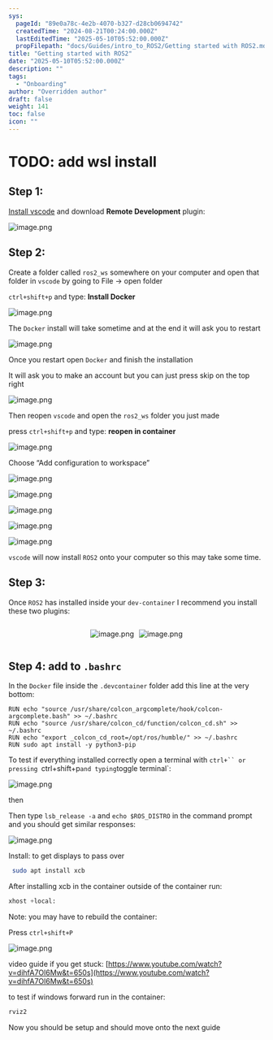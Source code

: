 ```yaml
---
sys:
  pageId: "89e0a78c-4e2b-4070-b327-d28cb0694742"
  createdTime: "2024-08-21T00:24:00.000Z"
  lastEditedTime: "2025-05-10T05:52:00.000Z"
  propFilepath: "docs/Guides/intro_to_ROS2/Getting started with ROS2.md"
title: "Getting started with ROS2"
date: "2025-05-10T05:52:00.000Z"
description: ""
tags:
  - "Onboarding"
author: "Overridden author"
draft: false
weight: 141
toc: false
icon: ""
---
```


# TODO: add wsl install

## Step 1:

[Install vscode](https://code.visualstudio.com/download) and download **Remote Development** plugin:

![image.png](https://prod-files-secure.s3.us-west-2.amazonaws.com/d518164a-d88e-44d1-a4ee-3adb3bd8bce0/efb52993-1881-4a40-b95e-6f020334f022/image.png?X-Amz-Algorithm=AWS4-HMAC-SHA256&X-Amz-Content-Sha256=UNSIGNED-PAYLOAD&X-Amz-Credential=ASIAZI2LB4663YSY3OD6%2F20250707%2Fus-west-2%2Fs3%2Faws4_request&X-Amz-Date=20250707T042419Z&X-Amz-Expires=3600&X-Amz-Security-Token=IQoJb3JpZ2luX2VjEGAaCXVzLXdlc3QtMiJHMEUCIQCrKAWEMFOmki%2BQ9sz7ojQXs9Si3SzETLTsKNnYdKKetgIgQ7uit5Aj2lQjY3J9ZBmqv4PxrJp4s1e4TNkQCEN%2B74Aq%2FwMIaRAAGgw2Mzc0MjMxODM4MDUiDOVcKAO%2FmyLtmVFY1yrcA1qmWJLcQ5HuLFXo2kvrxpfjnKrhzB3wV9H%2BIruVJC%2FYTqwZ0VV7VeSPZUTsWunydykP2CTBX51n0zpXgAlGiQUA3Qo9v1GZROXY2nqpU9MHo7KsY9oUnDaBj27W%2FwVGFAeA%2BT5mAF%2BkDhzkxcqsHPrz01aYgNGHQ%2BFRb58qU7at0O4%2FMLeC7jDkojt5Dsy3es%2Bf9WynYmjxA4MnWV5aIbei4c7HDrIEckS5kw0Zwj1KEFwoArVezfEhUk52%2BR0nmGxVuz7ohsEuJgEUp9Zxmb7rlrgMRbn9uMQGlPs0lbXOLMkSHf1061Q7OEbbwjxn%2BWjOwQ3njDNEOOekKzupMj1DFSTIeFM8SMRQJ0h6b3iTf38wnd8%2FGxD3qRrhspM1REBlmV8ZqypuT1AbrgitUDqwAnCPp%2FZg8xdF5MMIrKehBc5cF3KEokasSf8UANPXzsa%2BVZoL7aotb87HhmNGu5Q6VrJwx3Zw90iTjMcoR6KnAFGJe0fhdc%2FV8uofVW7K6HpYyf6fYZINCy8zAPlymfGE8rC3eVD%2FCKGUmJVSegjov6ICAsz22MJcJ0T03VKYIbs2DW7IZjEGHegGhTu0%2Bv7SnIw6YbiIQ6uxRsHWyeOdB3n%2B%2FNpXwEPS0h5yMMSXrMMGOqUBTr1%2FZQtVoNmrw8BvtpVKW5JToD3wp3qQ5lMCpRFCJweGoSeybTuUMOB7iMT3KjsdW1dhb1EzS7nsyfSvSs4zS%2BFtkvNS8nem8qgZ9kGOuV8MI2TiS%2FyoQhpc0yJLZlsUNmwRHg7QYgCefaDAte%2BwIrBp%2FLguuKDW%2FYkm78ZtCkBhPnxWziPZFdt2L7DhfIfq9u6acnpjqN08GC6UdP2m3sLrt3PC&X-Amz-Signature=c5ccf7a82c44db9d0380ea76dcad132452bea41c69479a4621ddbc8cd1290ba0&X-Amz-SignedHeaders=host&x-amz-checksum-mode=ENABLED&x-id=GetObject)

## Step 2:

Create a folder called `ros2_ws` somewhere on your computer and open that folder in `vscode` by going to File → open folder 

`ctrl+shift+p` and type: **Install Docker**

![image.png](https://prod-files-secure.s3.us-west-2.amazonaws.com/d518164a-d88e-44d1-a4ee-3adb3bd8bce0/2269dc0e-1cd5-47ff-bceb-c04ad9b2eab0/image.png?X-Amz-Algorithm=AWS4-HMAC-SHA256&X-Amz-Content-Sha256=UNSIGNED-PAYLOAD&X-Amz-Credential=ASIAZI2LB4663YSY3OD6%2F20250707%2Fus-west-2%2Fs3%2Faws4_request&X-Amz-Date=20250707T042419Z&X-Amz-Expires=3600&X-Amz-Security-Token=IQoJb3JpZ2luX2VjEGAaCXVzLXdlc3QtMiJHMEUCIQCrKAWEMFOmki%2BQ9sz7ojQXs9Si3SzETLTsKNnYdKKetgIgQ7uit5Aj2lQjY3J9ZBmqv4PxrJp4s1e4TNkQCEN%2B74Aq%2FwMIaRAAGgw2Mzc0MjMxODM4MDUiDOVcKAO%2FmyLtmVFY1yrcA1qmWJLcQ5HuLFXo2kvrxpfjnKrhzB3wV9H%2BIruVJC%2FYTqwZ0VV7VeSPZUTsWunydykP2CTBX51n0zpXgAlGiQUA3Qo9v1GZROXY2nqpU9MHo7KsY9oUnDaBj27W%2FwVGFAeA%2BT5mAF%2BkDhzkxcqsHPrz01aYgNGHQ%2BFRb58qU7at0O4%2FMLeC7jDkojt5Dsy3es%2Bf9WynYmjxA4MnWV5aIbei4c7HDrIEckS5kw0Zwj1KEFwoArVezfEhUk52%2BR0nmGxVuz7ohsEuJgEUp9Zxmb7rlrgMRbn9uMQGlPs0lbXOLMkSHf1061Q7OEbbwjxn%2BWjOwQ3njDNEOOekKzupMj1DFSTIeFM8SMRQJ0h6b3iTf38wnd8%2FGxD3qRrhspM1REBlmV8ZqypuT1AbrgitUDqwAnCPp%2FZg8xdF5MMIrKehBc5cF3KEokasSf8UANPXzsa%2BVZoL7aotb87HhmNGu5Q6VrJwx3Zw90iTjMcoR6KnAFGJe0fhdc%2FV8uofVW7K6HpYyf6fYZINCy8zAPlymfGE8rC3eVD%2FCKGUmJVSegjov6ICAsz22MJcJ0T03VKYIbs2DW7IZjEGHegGhTu0%2Bv7SnIw6YbiIQ6uxRsHWyeOdB3n%2B%2FNpXwEPS0h5yMMSXrMMGOqUBTr1%2FZQtVoNmrw8BvtpVKW5JToD3wp3qQ5lMCpRFCJweGoSeybTuUMOB7iMT3KjsdW1dhb1EzS7nsyfSvSs4zS%2BFtkvNS8nem8qgZ9kGOuV8MI2TiS%2FyoQhpc0yJLZlsUNmwRHg7QYgCefaDAte%2BwIrBp%2FLguuKDW%2FYkm78ZtCkBhPnxWziPZFdt2L7DhfIfq9u6acnpjqN08GC6UdP2m3sLrt3PC&X-Amz-Signature=67de254ee2810c49ec49da0fa54a5a1bca69abc41de76f1d0d9abf65951bd6bd&X-Amz-SignedHeaders=host&x-amz-checksum-mode=ENABLED&x-id=GetObject)

The `Docker` install will take sometime and at the end it will ask you to restart

![image.png](https://prod-files-secure.s3.us-west-2.amazonaws.com/d518164a-d88e-44d1-a4ee-3adb3bd8bce0/ed233f78-be33-4b1f-b89c-9c346c0e961e/image.png?X-Amz-Algorithm=AWS4-HMAC-SHA256&X-Amz-Content-Sha256=UNSIGNED-PAYLOAD&X-Amz-Credential=ASIAZI2LB4663YSY3OD6%2F20250707%2Fus-west-2%2Fs3%2Faws4_request&X-Amz-Date=20250707T042419Z&X-Amz-Expires=3600&X-Amz-Security-Token=IQoJb3JpZ2luX2VjEGAaCXVzLXdlc3QtMiJHMEUCIQCrKAWEMFOmki%2BQ9sz7ojQXs9Si3SzETLTsKNnYdKKetgIgQ7uit5Aj2lQjY3J9ZBmqv4PxrJp4s1e4TNkQCEN%2B74Aq%2FwMIaRAAGgw2Mzc0MjMxODM4MDUiDOVcKAO%2FmyLtmVFY1yrcA1qmWJLcQ5HuLFXo2kvrxpfjnKrhzB3wV9H%2BIruVJC%2FYTqwZ0VV7VeSPZUTsWunydykP2CTBX51n0zpXgAlGiQUA3Qo9v1GZROXY2nqpU9MHo7KsY9oUnDaBj27W%2FwVGFAeA%2BT5mAF%2BkDhzkxcqsHPrz01aYgNGHQ%2BFRb58qU7at0O4%2FMLeC7jDkojt5Dsy3es%2Bf9WynYmjxA4MnWV5aIbei4c7HDrIEckS5kw0Zwj1KEFwoArVezfEhUk52%2BR0nmGxVuz7ohsEuJgEUp9Zxmb7rlrgMRbn9uMQGlPs0lbXOLMkSHf1061Q7OEbbwjxn%2BWjOwQ3njDNEOOekKzupMj1DFSTIeFM8SMRQJ0h6b3iTf38wnd8%2FGxD3qRrhspM1REBlmV8ZqypuT1AbrgitUDqwAnCPp%2FZg8xdF5MMIrKehBc5cF3KEokasSf8UANPXzsa%2BVZoL7aotb87HhmNGu5Q6VrJwx3Zw90iTjMcoR6KnAFGJe0fhdc%2FV8uofVW7K6HpYyf6fYZINCy8zAPlymfGE8rC3eVD%2FCKGUmJVSegjov6ICAsz22MJcJ0T03VKYIbs2DW7IZjEGHegGhTu0%2Bv7SnIw6YbiIQ6uxRsHWyeOdB3n%2B%2FNpXwEPS0h5yMMSXrMMGOqUBTr1%2FZQtVoNmrw8BvtpVKW5JToD3wp3qQ5lMCpRFCJweGoSeybTuUMOB7iMT3KjsdW1dhb1EzS7nsyfSvSs4zS%2BFtkvNS8nem8qgZ9kGOuV8MI2TiS%2FyoQhpc0yJLZlsUNmwRHg7QYgCefaDAte%2BwIrBp%2FLguuKDW%2FYkm78ZtCkBhPnxWziPZFdt2L7DhfIfq9u6acnpjqN08GC6UdP2m3sLrt3PC&X-Amz-Signature=74ea31e3c97283475e876632933530bacbe54e2f360899b31cc64ff85ae16f3d&X-Amz-SignedHeaders=host&x-amz-checksum-mode=ENABLED&x-id=GetObject)

Once you restart open `Docker` and finish the installation

It will ask you to make an account but you can just press skip on the top right

![image.png](https://prod-files-secure.s3.us-west-2.amazonaws.com/d518164a-d88e-44d1-a4ee-3adb3bd8bce0/21010ad9-1659-4fd9-9f59-9932a09b2a3d/image.png?X-Amz-Algorithm=AWS4-HMAC-SHA256&X-Amz-Content-Sha256=UNSIGNED-PAYLOAD&X-Amz-Credential=ASIAZI2LB4663YSY3OD6%2F20250707%2Fus-west-2%2Fs3%2Faws4_request&X-Amz-Date=20250707T042419Z&X-Amz-Expires=3600&X-Amz-Security-Token=IQoJb3JpZ2luX2VjEGAaCXVzLXdlc3QtMiJHMEUCIQCrKAWEMFOmki%2BQ9sz7ojQXs9Si3SzETLTsKNnYdKKetgIgQ7uit5Aj2lQjY3J9ZBmqv4PxrJp4s1e4TNkQCEN%2B74Aq%2FwMIaRAAGgw2Mzc0MjMxODM4MDUiDOVcKAO%2FmyLtmVFY1yrcA1qmWJLcQ5HuLFXo2kvrxpfjnKrhzB3wV9H%2BIruVJC%2FYTqwZ0VV7VeSPZUTsWunydykP2CTBX51n0zpXgAlGiQUA3Qo9v1GZROXY2nqpU9MHo7KsY9oUnDaBj27W%2FwVGFAeA%2BT5mAF%2BkDhzkxcqsHPrz01aYgNGHQ%2BFRb58qU7at0O4%2FMLeC7jDkojt5Dsy3es%2Bf9WynYmjxA4MnWV5aIbei4c7HDrIEckS5kw0Zwj1KEFwoArVezfEhUk52%2BR0nmGxVuz7ohsEuJgEUp9Zxmb7rlrgMRbn9uMQGlPs0lbXOLMkSHf1061Q7OEbbwjxn%2BWjOwQ3njDNEOOekKzupMj1DFSTIeFM8SMRQJ0h6b3iTf38wnd8%2FGxD3qRrhspM1REBlmV8ZqypuT1AbrgitUDqwAnCPp%2FZg8xdF5MMIrKehBc5cF3KEokasSf8UANPXzsa%2BVZoL7aotb87HhmNGu5Q6VrJwx3Zw90iTjMcoR6KnAFGJe0fhdc%2FV8uofVW7K6HpYyf6fYZINCy8zAPlymfGE8rC3eVD%2FCKGUmJVSegjov6ICAsz22MJcJ0T03VKYIbs2DW7IZjEGHegGhTu0%2Bv7SnIw6YbiIQ6uxRsHWyeOdB3n%2B%2FNpXwEPS0h5yMMSXrMMGOqUBTr1%2FZQtVoNmrw8BvtpVKW5JToD3wp3qQ5lMCpRFCJweGoSeybTuUMOB7iMT3KjsdW1dhb1EzS7nsyfSvSs4zS%2BFtkvNS8nem8qgZ9kGOuV8MI2TiS%2FyoQhpc0yJLZlsUNmwRHg7QYgCefaDAte%2BwIrBp%2FLguuKDW%2FYkm78ZtCkBhPnxWziPZFdt2L7DhfIfq9u6acnpjqN08GC6UdP2m3sLrt3PC&X-Amz-Signature=4f58c9ca018cefd5e9843c59e2ee46364d1ddaa842eeacbd9cd5b3fda8c5926c&X-Amz-SignedHeaders=host&x-amz-checksum-mode=ENABLED&x-id=GetObject)

Then reopen `vscode` and open the `ros2_ws` folder you just made

press `ctrl+shift+p` and type: **reopen in container**

![image.png](https://prod-files-secure.s3.us-west-2.amazonaws.com/d518164a-d88e-44d1-a4ee-3adb3bd8bce0/4e93b8c2-41ad-488c-8095-c74205196118/image.png?X-Amz-Algorithm=AWS4-HMAC-SHA256&X-Amz-Content-Sha256=UNSIGNED-PAYLOAD&X-Amz-Credential=ASIAZI2LB4663YSY3OD6%2F20250707%2Fus-west-2%2Fs3%2Faws4_request&X-Amz-Date=20250707T042419Z&X-Amz-Expires=3600&X-Amz-Security-Token=IQoJb3JpZ2luX2VjEGAaCXVzLXdlc3QtMiJHMEUCIQCrKAWEMFOmki%2BQ9sz7ojQXs9Si3SzETLTsKNnYdKKetgIgQ7uit5Aj2lQjY3J9ZBmqv4PxrJp4s1e4TNkQCEN%2B74Aq%2FwMIaRAAGgw2Mzc0MjMxODM4MDUiDOVcKAO%2FmyLtmVFY1yrcA1qmWJLcQ5HuLFXo2kvrxpfjnKrhzB3wV9H%2BIruVJC%2FYTqwZ0VV7VeSPZUTsWunydykP2CTBX51n0zpXgAlGiQUA3Qo9v1GZROXY2nqpU9MHo7KsY9oUnDaBj27W%2FwVGFAeA%2BT5mAF%2BkDhzkxcqsHPrz01aYgNGHQ%2BFRb58qU7at0O4%2FMLeC7jDkojt5Dsy3es%2Bf9WynYmjxA4MnWV5aIbei4c7HDrIEckS5kw0Zwj1KEFwoArVezfEhUk52%2BR0nmGxVuz7ohsEuJgEUp9Zxmb7rlrgMRbn9uMQGlPs0lbXOLMkSHf1061Q7OEbbwjxn%2BWjOwQ3njDNEOOekKzupMj1DFSTIeFM8SMRQJ0h6b3iTf38wnd8%2FGxD3qRrhspM1REBlmV8ZqypuT1AbrgitUDqwAnCPp%2FZg8xdF5MMIrKehBc5cF3KEokasSf8UANPXzsa%2BVZoL7aotb87HhmNGu5Q6VrJwx3Zw90iTjMcoR6KnAFGJe0fhdc%2FV8uofVW7K6HpYyf6fYZINCy8zAPlymfGE8rC3eVD%2FCKGUmJVSegjov6ICAsz22MJcJ0T03VKYIbs2DW7IZjEGHegGhTu0%2Bv7SnIw6YbiIQ6uxRsHWyeOdB3n%2B%2FNpXwEPS0h5yMMSXrMMGOqUBTr1%2FZQtVoNmrw8BvtpVKW5JToD3wp3qQ5lMCpRFCJweGoSeybTuUMOB7iMT3KjsdW1dhb1EzS7nsyfSvSs4zS%2BFtkvNS8nem8qgZ9kGOuV8MI2TiS%2FyoQhpc0yJLZlsUNmwRHg7QYgCefaDAte%2BwIrBp%2FLguuKDW%2FYkm78ZtCkBhPnxWziPZFdt2L7DhfIfq9u6acnpjqN08GC6UdP2m3sLrt3PC&X-Amz-Signature=72a8618b2e0704cd59d2543ff4d4df3b30a52d198190d153dc3dc23faadc69ea&X-Amz-SignedHeaders=host&x-amz-checksum-mode=ENABLED&x-id=GetObject)

Choose “Add configuration to workspace”

![image.png](https://prod-files-secure.s3.us-west-2.amazonaws.com/d518164a-d88e-44d1-a4ee-3adb3bd8bce0/9560b282-5060-4989-ba37-97e7b2c22476/image.png?X-Amz-Algorithm=AWS4-HMAC-SHA256&X-Amz-Content-Sha256=UNSIGNED-PAYLOAD&X-Amz-Credential=ASIAZI2LB4663YSY3OD6%2F20250707%2Fus-west-2%2Fs3%2Faws4_request&X-Amz-Date=20250707T042419Z&X-Amz-Expires=3600&X-Amz-Security-Token=IQoJb3JpZ2luX2VjEGAaCXVzLXdlc3QtMiJHMEUCIQCrKAWEMFOmki%2BQ9sz7ojQXs9Si3SzETLTsKNnYdKKetgIgQ7uit5Aj2lQjY3J9ZBmqv4PxrJp4s1e4TNkQCEN%2B74Aq%2FwMIaRAAGgw2Mzc0MjMxODM4MDUiDOVcKAO%2FmyLtmVFY1yrcA1qmWJLcQ5HuLFXo2kvrxpfjnKrhzB3wV9H%2BIruVJC%2FYTqwZ0VV7VeSPZUTsWunydykP2CTBX51n0zpXgAlGiQUA3Qo9v1GZROXY2nqpU9MHo7KsY9oUnDaBj27W%2FwVGFAeA%2BT5mAF%2BkDhzkxcqsHPrz01aYgNGHQ%2BFRb58qU7at0O4%2FMLeC7jDkojt5Dsy3es%2Bf9WynYmjxA4MnWV5aIbei4c7HDrIEckS5kw0Zwj1KEFwoArVezfEhUk52%2BR0nmGxVuz7ohsEuJgEUp9Zxmb7rlrgMRbn9uMQGlPs0lbXOLMkSHf1061Q7OEbbwjxn%2BWjOwQ3njDNEOOekKzupMj1DFSTIeFM8SMRQJ0h6b3iTf38wnd8%2FGxD3qRrhspM1REBlmV8ZqypuT1AbrgitUDqwAnCPp%2FZg8xdF5MMIrKehBc5cF3KEokasSf8UANPXzsa%2BVZoL7aotb87HhmNGu5Q6VrJwx3Zw90iTjMcoR6KnAFGJe0fhdc%2FV8uofVW7K6HpYyf6fYZINCy8zAPlymfGE8rC3eVD%2FCKGUmJVSegjov6ICAsz22MJcJ0T03VKYIbs2DW7IZjEGHegGhTu0%2Bv7SnIw6YbiIQ6uxRsHWyeOdB3n%2B%2FNpXwEPS0h5yMMSXrMMGOqUBTr1%2FZQtVoNmrw8BvtpVKW5JToD3wp3qQ5lMCpRFCJweGoSeybTuUMOB7iMT3KjsdW1dhb1EzS7nsyfSvSs4zS%2BFtkvNS8nem8qgZ9kGOuV8MI2TiS%2FyoQhpc0yJLZlsUNmwRHg7QYgCefaDAte%2BwIrBp%2FLguuKDW%2FYkm78ZtCkBhPnxWziPZFdt2L7DhfIfq9u6acnpjqN08GC6UdP2m3sLrt3PC&X-Amz-Signature=73ba22b28a5902209f3ef80102b3294ded5bdf39e7a3ce44a3f5170ddcc94dd9&X-Amz-SignedHeaders=host&x-amz-checksum-mode=ENABLED&x-id=GetObject)

![image.png](https://prod-files-secure.s3.us-west-2.amazonaws.com/d518164a-d88e-44d1-a4ee-3adb3bd8bce0/2ee63f81-886b-48e8-a553-dc6e5eac99e4/image.png?X-Amz-Algorithm=AWS4-HMAC-SHA256&X-Amz-Content-Sha256=UNSIGNED-PAYLOAD&X-Amz-Credential=ASIAZI2LB4663YSY3OD6%2F20250707%2Fus-west-2%2Fs3%2Faws4_request&X-Amz-Date=20250707T042419Z&X-Amz-Expires=3600&X-Amz-Security-Token=IQoJb3JpZ2luX2VjEGAaCXVzLXdlc3QtMiJHMEUCIQCrKAWEMFOmki%2BQ9sz7ojQXs9Si3SzETLTsKNnYdKKetgIgQ7uit5Aj2lQjY3J9ZBmqv4PxrJp4s1e4TNkQCEN%2B74Aq%2FwMIaRAAGgw2Mzc0MjMxODM4MDUiDOVcKAO%2FmyLtmVFY1yrcA1qmWJLcQ5HuLFXo2kvrxpfjnKrhzB3wV9H%2BIruVJC%2FYTqwZ0VV7VeSPZUTsWunydykP2CTBX51n0zpXgAlGiQUA3Qo9v1GZROXY2nqpU9MHo7KsY9oUnDaBj27W%2FwVGFAeA%2BT5mAF%2BkDhzkxcqsHPrz01aYgNGHQ%2BFRb58qU7at0O4%2FMLeC7jDkojt5Dsy3es%2Bf9WynYmjxA4MnWV5aIbei4c7HDrIEckS5kw0Zwj1KEFwoArVezfEhUk52%2BR0nmGxVuz7ohsEuJgEUp9Zxmb7rlrgMRbn9uMQGlPs0lbXOLMkSHf1061Q7OEbbwjxn%2BWjOwQ3njDNEOOekKzupMj1DFSTIeFM8SMRQJ0h6b3iTf38wnd8%2FGxD3qRrhspM1REBlmV8ZqypuT1AbrgitUDqwAnCPp%2FZg8xdF5MMIrKehBc5cF3KEokasSf8UANPXzsa%2BVZoL7aotb87HhmNGu5Q6VrJwx3Zw90iTjMcoR6KnAFGJe0fhdc%2FV8uofVW7K6HpYyf6fYZINCy8zAPlymfGE8rC3eVD%2FCKGUmJVSegjov6ICAsz22MJcJ0T03VKYIbs2DW7IZjEGHegGhTu0%2Bv7SnIw6YbiIQ6uxRsHWyeOdB3n%2B%2FNpXwEPS0h5yMMSXrMMGOqUBTr1%2FZQtVoNmrw8BvtpVKW5JToD3wp3qQ5lMCpRFCJweGoSeybTuUMOB7iMT3KjsdW1dhb1EzS7nsyfSvSs4zS%2BFtkvNS8nem8qgZ9kGOuV8MI2TiS%2FyoQhpc0yJLZlsUNmwRHg7QYgCefaDAte%2BwIrBp%2FLguuKDW%2FYkm78ZtCkBhPnxWziPZFdt2L7DhfIfq9u6acnpjqN08GC6UdP2m3sLrt3PC&X-Amz-Signature=e79a2c96c8d6b60f343878c9b88fa05c38bcf31611fe8816519e999f8a413cf7&X-Amz-SignedHeaders=host&x-amz-checksum-mode=ENABLED&x-id=GetObject)

![image.png](https://prod-files-secure.s3.us-west-2.amazonaws.com/d518164a-d88e-44d1-a4ee-3adb3bd8bce0/ae1580b2-b048-407e-aed9-b584224a7a04/image.png?X-Amz-Algorithm=AWS4-HMAC-SHA256&X-Amz-Content-Sha256=UNSIGNED-PAYLOAD&X-Amz-Credential=ASIAZI2LB4663YSY3OD6%2F20250707%2Fus-west-2%2Fs3%2Faws4_request&X-Amz-Date=20250707T042419Z&X-Amz-Expires=3600&X-Amz-Security-Token=IQoJb3JpZ2luX2VjEGAaCXVzLXdlc3QtMiJHMEUCIQCrKAWEMFOmki%2BQ9sz7ojQXs9Si3SzETLTsKNnYdKKetgIgQ7uit5Aj2lQjY3J9ZBmqv4PxrJp4s1e4TNkQCEN%2B74Aq%2FwMIaRAAGgw2Mzc0MjMxODM4MDUiDOVcKAO%2FmyLtmVFY1yrcA1qmWJLcQ5HuLFXo2kvrxpfjnKrhzB3wV9H%2BIruVJC%2FYTqwZ0VV7VeSPZUTsWunydykP2CTBX51n0zpXgAlGiQUA3Qo9v1GZROXY2nqpU9MHo7KsY9oUnDaBj27W%2FwVGFAeA%2BT5mAF%2BkDhzkxcqsHPrz01aYgNGHQ%2BFRb58qU7at0O4%2FMLeC7jDkojt5Dsy3es%2Bf9WynYmjxA4MnWV5aIbei4c7HDrIEckS5kw0Zwj1KEFwoArVezfEhUk52%2BR0nmGxVuz7ohsEuJgEUp9Zxmb7rlrgMRbn9uMQGlPs0lbXOLMkSHf1061Q7OEbbwjxn%2BWjOwQ3njDNEOOekKzupMj1DFSTIeFM8SMRQJ0h6b3iTf38wnd8%2FGxD3qRrhspM1REBlmV8ZqypuT1AbrgitUDqwAnCPp%2FZg8xdF5MMIrKehBc5cF3KEokasSf8UANPXzsa%2BVZoL7aotb87HhmNGu5Q6VrJwx3Zw90iTjMcoR6KnAFGJe0fhdc%2FV8uofVW7K6HpYyf6fYZINCy8zAPlymfGE8rC3eVD%2FCKGUmJVSegjov6ICAsz22MJcJ0T03VKYIbs2DW7IZjEGHegGhTu0%2Bv7SnIw6YbiIQ6uxRsHWyeOdB3n%2B%2FNpXwEPS0h5yMMSXrMMGOqUBTr1%2FZQtVoNmrw8BvtpVKW5JToD3wp3qQ5lMCpRFCJweGoSeybTuUMOB7iMT3KjsdW1dhb1EzS7nsyfSvSs4zS%2BFtkvNS8nem8qgZ9kGOuV8MI2TiS%2FyoQhpc0yJLZlsUNmwRHg7QYgCefaDAte%2BwIrBp%2FLguuKDW%2FYkm78ZtCkBhPnxWziPZFdt2L7DhfIfq9u6acnpjqN08GC6UdP2m3sLrt3PC&X-Amz-Signature=f518ebf66571dfc042401448bb15e43bc069309b8b851ac5f7bbf5147bf4c535&X-Amz-SignedHeaders=host&x-amz-checksum-mode=ENABLED&x-id=GetObject)

![image.png](https://prod-files-secure.s3.us-west-2.amazonaws.com/d518164a-d88e-44d1-a4ee-3adb3bd8bce0/53255b28-f75e-430f-b9e3-c0ac8577e42b/image.png?X-Amz-Algorithm=AWS4-HMAC-SHA256&X-Amz-Content-Sha256=UNSIGNED-PAYLOAD&X-Amz-Credential=ASIAZI2LB4663YSY3OD6%2F20250707%2Fus-west-2%2Fs3%2Faws4_request&X-Amz-Date=20250707T042419Z&X-Amz-Expires=3600&X-Amz-Security-Token=IQoJb3JpZ2luX2VjEGAaCXVzLXdlc3QtMiJHMEUCIQCrKAWEMFOmki%2BQ9sz7ojQXs9Si3SzETLTsKNnYdKKetgIgQ7uit5Aj2lQjY3J9ZBmqv4PxrJp4s1e4TNkQCEN%2B74Aq%2FwMIaRAAGgw2Mzc0MjMxODM4MDUiDOVcKAO%2FmyLtmVFY1yrcA1qmWJLcQ5HuLFXo2kvrxpfjnKrhzB3wV9H%2BIruVJC%2FYTqwZ0VV7VeSPZUTsWunydykP2CTBX51n0zpXgAlGiQUA3Qo9v1GZROXY2nqpU9MHo7KsY9oUnDaBj27W%2FwVGFAeA%2BT5mAF%2BkDhzkxcqsHPrz01aYgNGHQ%2BFRb58qU7at0O4%2FMLeC7jDkojt5Dsy3es%2Bf9WynYmjxA4MnWV5aIbei4c7HDrIEckS5kw0Zwj1KEFwoArVezfEhUk52%2BR0nmGxVuz7ohsEuJgEUp9Zxmb7rlrgMRbn9uMQGlPs0lbXOLMkSHf1061Q7OEbbwjxn%2BWjOwQ3njDNEOOekKzupMj1DFSTIeFM8SMRQJ0h6b3iTf38wnd8%2FGxD3qRrhspM1REBlmV8ZqypuT1AbrgitUDqwAnCPp%2FZg8xdF5MMIrKehBc5cF3KEokasSf8UANPXzsa%2BVZoL7aotb87HhmNGu5Q6VrJwx3Zw90iTjMcoR6KnAFGJe0fhdc%2FV8uofVW7K6HpYyf6fYZINCy8zAPlymfGE8rC3eVD%2FCKGUmJVSegjov6ICAsz22MJcJ0T03VKYIbs2DW7IZjEGHegGhTu0%2Bv7SnIw6YbiIQ6uxRsHWyeOdB3n%2B%2FNpXwEPS0h5yMMSXrMMGOqUBTr1%2FZQtVoNmrw8BvtpVKW5JToD3wp3qQ5lMCpRFCJweGoSeybTuUMOB7iMT3KjsdW1dhb1EzS7nsyfSvSs4zS%2BFtkvNS8nem8qgZ9kGOuV8MI2TiS%2FyoQhpc0yJLZlsUNmwRHg7QYgCefaDAte%2BwIrBp%2FLguuKDW%2FYkm78ZtCkBhPnxWziPZFdt2L7DhfIfq9u6acnpjqN08GC6UdP2m3sLrt3PC&X-Amz-Signature=a63472b4b367177c312cdb34816bb0863e84476b3686fef71508165f36349e47&X-Amz-SignedHeaders=host&x-amz-checksum-mode=ENABLED&x-id=GetObject)

![image.png](https://prod-files-secure.s3.us-west-2.amazonaws.com/d518164a-d88e-44d1-a4ee-3adb3bd8bce0/7c562767-5af9-4ffb-97d1-327bcdf4ee00/image.png?X-Amz-Algorithm=AWS4-HMAC-SHA256&X-Amz-Content-Sha256=UNSIGNED-PAYLOAD&X-Amz-Credential=ASIAZI2LB4663YSY3OD6%2F20250707%2Fus-west-2%2Fs3%2Faws4_request&X-Amz-Date=20250707T042419Z&X-Amz-Expires=3600&X-Amz-Security-Token=IQoJb3JpZ2luX2VjEGAaCXVzLXdlc3QtMiJHMEUCIQCrKAWEMFOmki%2BQ9sz7ojQXs9Si3SzETLTsKNnYdKKetgIgQ7uit5Aj2lQjY3J9ZBmqv4PxrJp4s1e4TNkQCEN%2B74Aq%2FwMIaRAAGgw2Mzc0MjMxODM4MDUiDOVcKAO%2FmyLtmVFY1yrcA1qmWJLcQ5HuLFXo2kvrxpfjnKrhzB3wV9H%2BIruVJC%2FYTqwZ0VV7VeSPZUTsWunydykP2CTBX51n0zpXgAlGiQUA3Qo9v1GZROXY2nqpU9MHo7KsY9oUnDaBj27W%2FwVGFAeA%2BT5mAF%2BkDhzkxcqsHPrz01aYgNGHQ%2BFRb58qU7at0O4%2FMLeC7jDkojt5Dsy3es%2Bf9WynYmjxA4MnWV5aIbei4c7HDrIEckS5kw0Zwj1KEFwoArVezfEhUk52%2BR0nmGxVuz7ohsEuJgEUp9Zxmb7rlrgMRbn9uMQGlPs0lbXOLMkSHf1061Q7OEbbwjxn%2BWjOwQ3njDNEOOekKzupMj1DFSTIeFM8SMRQJ0h6b3iTf38wnd8%2FGxD3qRrhspM1REBlmV8ZqypuT1AbrgitUDqwAnCPp%2FZg8xdF5MMIrKehBc5cF3KEokasSf8UANPXzsa%2BVZoL7aotb87HhmNGu5Q6VrJwx3Zw90iTjMcoR6KnAFGJe0fhdc%2FV8uofVW7K6HpYyf6fYZINCy8zAPlymfGE8rC3eVD%2FCKGUmJVSegjov6ICAsz22MJcJ0T03VKYIbs2DW7IZjEGHegGhTu0%2Bv7SnIw6YbiIQ6uxRsHWyeOdB3n%2B%2FNpXwEPS0h5yMMSXrMMGOqUBTr1%2FZQtVoNmrw8BvtpVKW5JToD3wp3qQ5lMCpRFCJweGoSeybTuUMOB7iMT3KjsdW1dhb1EzS7nsyfSvSs4zS%2BFtkvNS8nem8qgZ9kGOuV8MI2TiS%2FyoQhpc0yJLZlsUNmwRHg7QYgCefaDAte%2BwIrBp%2FLguuKDW%2FYkm78ZtCkBhPnxWziPZFdt2L7DhfIfq9u6acnpjqN08GC6UdP2m3sLrt3PC&X-Amz-Signature=5a6a6437626932e8e0098a65f95ef813b11e8d58b0024afd358f1dc72419cf99&X-Amz-SignedHeaders=host&x-amz-checksum-mode=ENABLED&x-id=GetObject)

`vscode` will now install `ROS2` onto your computer so this may take some time.

## Step 3:

Once `ROS2` has installed inside your `dev-container` I recommend you install these two plugins:

<div style="display: flex;flex-direction: row; column-gap:10px; max-width: 630px;justify-content: center;">
<div>

![image.png](https://prod-files-secure.s3.us-west-2.amazonaws.com/d518164a-d88e-44d1-a4ee-3adb3bd8bce0/3fc3d550-5a54-4ba1-ba6b-faa01cdb7369/image.png?X-Amz-Algorithm=AWS4-HMAC-SHA256&X-Amz-Content-Sha256=UNSIGNED-PAYLOAD&X-Amz-Credential=ASIAZI2LB466XHFQNW2C%2F20250707%2Fus-west-2%2Fs3%2Faws4_request&X-Amz-Date=20250707T042420Z&X-Amz-Expires=3600&X-Amz-Security-Token=IQoJb3JpZ2luX2VjEGAaCXVzLXdlc3QtMiJHMEUCIHzHXLYgRd%2FLVNQZY7hEAJ1ALwQ3p%2Fop4UrHpfDRZ78IAiEA33qys7eyANPfEiCOY9i5ZmmnlzjfKGK73pJIgyn8Ps8q%2FwMIaRAAGgw2Mzc0MjMxODM4MDUiDKJ1fjQpB%2FkuCA%2FgkSrcAy24zvlQGGkO5fDPRH1Kd5pfa%2FW4SdpmtTy%2BOWNCThZ3m8pnuerIFkxbouOyYveVwEVqgJHsg6cdoilzsTMEluvfa%2FZ4WVTpr8vG3toXWVi4WDVdo2%2FDrsRBCyuG0I0bpiBhMw%2FC1HpHdjCeaCTLbIFl0eGA1tXmiOFBJWyW6%2BUIdguoHP5sMxnkcTzcWVaEWhQCuQpT4%2FGk%2B1Sb2%2FiCO2%2FQiv%2FOFBnt%2BkLV%2F%2BZf9NL6ysj3lAwBO7130AjaXpHYb8QGHmfmrD762%2Fc7eM7XHX4NzLHlzT%2BXsiVHOJcsZ43CdkweD9sj6Xp0Qk3lPXScLj1RhMk2E1p%2FWnA74Xf%2BUe85IAdXaHtKj0J1c%2Bw5vQbop%2BygnqSZegGAren126BGtHWyuN6TK%2F%2BvAItImPB4a%2FAJWSptHqXfT6zuhG1EUayq3BaoihanOsVUlQoiQZGQs5GiB06%2BmGnSstYw%2Fpl%2FNOVwVKvsFMcxQwLWHiKHWBkQqRX2Oo073t8D3%2B4qKBQWEvhuedrW1HDbSRXk2DXY7%2BzyqyO%2BifHZaPv1eensFAeHGSVqy%2FTcScg%2BNdpWili6bAtKmOTDxfWC8lQ%2B75uV4lc3%2FuCTb1IsBxZAAq%2Bvv%2BWUlsx8U%2BPZHkk4zeVzMJeSrMMGOqUBQSx39WBtkP3eliqO6TdgAlNR9BOMQnT3DO3QecHMO7Ahh02puCH5YKx%2FDpT0s3kJfL2v6gfIGo0Q3YT%2BS8XvSQEgFN7uWKNaHSOuSMTvTgcIb2itljXsxjuflWExayGdk2yuKpGSh1TNisjsxZNPg9KxXsXPuPkKFSLCG7pX9xhwK%2F0YGFdVr4XPvaDW6cWfMayLqkgjjjwGK7gPRGWk4WhXjOgI&X-Amz-Signature=1231c09128a8deee55d6859e073758905303dd626254bb33bd652eceb6ad977e&X-Amz-SignedHeaders=host&x-amz-checksum-mode=ENABLED&x-id=GetObject)

</div>
<div>

![image.png](https://prod-files-secure.s3.us-west-2.amazonaws.com/d518164a-d88e-44d1-a4ee-3adb3bd8bce0/d994cc66-13c2-4093-a5a3-f84cf4601a82/image.png?X-Amz-Algorithm=AWS4-HMAC-SHA256&X-Amz-Content-Sha256=UNSIGNED-PAYLOAD&X-Amz-Credential=ASIAZI2LB466VMXZAXJ7%2F20250707%2Fus-west-2%2Fs3%2Faws4_request&X-Amz-Date=20250707T042420Z&X-Amz-Expires=3600&X-Amz-Security-Token=IQoJb3JpZ2luX2VjEGAaCXVzLXdlc3QtMiJHMEUCIQD6PfkU7QkEdTcmyvWR254gCAHIalxQ%2FegFEvYcs%2FLclAIgYDwUAJ8aKluf2c0Ql827HEmcakusQ1G10tpWDWr2eCEq%2FwMIaRAAGgw2Mzc0MjMxODM4MDUiDA0zfSXI5TfRkyGapCrcA%2B4g5T6DMXlsNp9N8MN%2BbEZg1p3ZqQA%2FLHFuKl%2FY38mj6nLlfyQAoP36C01lssRpMf7MmVp5OV5%2FshlrkikiUolbDL55ly1o%2Bg2vKK37L%2B1XSh%2FVpTCIx1auVfTpVWXzMNctXSKd%2Bx4PLIob42sikW6T%2Fh8bFBFvv7czwHpHw7doyKpkWR7e4ZRmdcIO90V0j%2F4jrplbmL8mZbkKJKT2p3NdChmsCUsLjmuyWDN4xVYpRPvD5FEeCQ4cSS0bDwgXFa41r1mgL8vx5ZxreVgWbWB95MjAQ7Un83zKV%2F%2BTB1avA51dUpXwMDrwcub2vTvlMEIKqPnDRCb4t89ZAmJuduFSUHQ%2FeaYr1cVcUijEGKDOdfzjL4XIkSQ4winJbI1m5UbEbrdtGNthG%2BAYCvMeoChfGERxu1lzBeLOOwxGj8fw8yRq5Tlo%2FbyaHG8ieMqvgi8DJ23DIrD0IWEAiHbGLCafOXoXTImEDwFRxoZ%2B3X8WSRhvGN9MT0wzm5LZphy1sMzhn3DKTNE%2FSKzE6ZqzInHOE3nd2zrgJE%2BSI%2B6OMDaxfp0RJ2m3A1l6YT1wvjkuHn4X33FXb1zPMU9SBxBUF0%2FVRmvBUNHYb%2FexxsNsgqFyu6tb2IRfTq2Q2OdQMMySrMMGOqUBUx5APA2IPq%2FBxvGgncnUIfcLyFhcoMAWFMyOJI60XghGAm7eENMVtKmdDcQpiDxB4rrz9vrIbP9Xghh1yK5Jk0nukum4cHCtwEg2sit41ljUSAhvDBNk5hGqBHSMVPfQNFM2MXemjZ65eGQKLoicTpBWqxYQEHi9JcgsxYtQBz9z6gcWP%2F3TjI2EaDSN2lavU%2BDyIrcjIELkslG%2Fw7xAunYB3ai7&X-Amz-Signature=0f7de226faf15c8f3e8fed085958866ebf883f1162a674ead1c3c5ef06d8f2ad&X-Amz-SignedHeaders=host&x-amz-checksum-mode=ENABLED&x-id=GetObject)

</div>
</div>

## Step 4: add to `.bashrc`

In the `Docker` file inside the `.devcontainer` folder add this line at the very bottom: 

```docker
RUN echo "source /usr/share/colcon_argcomplete/hook/colcon-argcomplete.bash" >> ~/.bashrc
RUN echo "source /usr/share/colcon_cd/function/colcon_cd.sh" >> ~/.bashrc
RUN echo "export _colcon_cd_root=/opt/ros/humble/" >> ~/.bashrc
RUN sudo apt install -y python3-pip 
```

To test if everything installed correctly open a terminal with `ctrl+`` or pressing `ctrl+shift+p` and typing `toggle terminal`:

![image.png](https://prod-files-secure.s3.us-west-2.amazonaws.com/d518164a-d88e-44d1-a4ee-3adb3bd8bce0/6a4943d8-b04e-4c02-9a58-775f3384d1a5/image.png?X-Amz-Algorithm=AWS4-HMAC-SHA256&X-Amz-Content-Sha256=UNSIGNED-PAYLOAD&X-Amz-Credential=ASIAZI2LB4663YSY3OD6%2F20250707%2Fus-west-2%2Fs3%2Faws4_request&X-Amz-Date=20250707T042419Z&X-Amz-Expires=3600&X-Amz-Security-Token=IQoJb3JpZ2luX2VjEGAaCXVzLXdlc3QtMiJHMEUCIQCrKAWEMFOmki%2BQ9sz7ojQXs9Si3SzETLTsKNnYdKKetgIgQ7uit5Aj2lQjY3J9ZBmqv4PxrJp4s1e4TNkQCEN%2B74Aq%2FwMIaRAAGgw2Mzc0MjMxODM4MDUiDOVcKAO%2FmyLtmVFY1yrcA1qmWJLcQ5HuLFXo2kvrxpfjnKrhzB3wV9H%2BIruVJC%2FYTqwZ0VV7VeSPZUTsWunydykP2CTBX51n0zpXgAlGiQUA3Qo9v1GZROXY2nqpU9MHo7KsY9oUnDaBj27W%2FwVGFAeA%2BT5mAF%2BkDhzkxcqsHPrz01aYgNGHQ%2BFRb58qU7at0O4%2FMLeC7jDkojt5Dsy3es%2Bf9WynYmjxA4MnWV5aIbei4c7HDrIEckS5kw0Zwj1KEFwoArVezfEhUk52%2BR0nmGxVuz7ohsEuJgEUp9Zxmb7rlrgMRbn9uMQGlPs0lbXOLMkSHf1061Q7OEbbwjxn%2BWjOwQ3njDNEOOekKzupMj1DFSTIeFM8SMRQJ0h6b3iTf38wnd8%2FGxD3qRrhspM1REBlmV8ZqypuT1AbrgitUDqwAnCPp%2FZg8xdF5MMIrKehBc5cF3KEokasSf8UANPXzsa%2BVZoL7aotb87HhmNGu5Q6VrJwx3Zw90iTjMcoR6KnAFGJe0fhdc%2FV8uofVW7K6HpYyf6fYZINCy8zAPlymfGE8rC3eVD%2FCKGUmJVSegjov6ICAsz22MJcJ0T03VKYIbs2DW7IZjEGHegGhTu0%2Bv7SnIw6YbiIQ6uxRsHWyeOdB3n%2B%2FNpXwEPS0h5yMMSXrMMGOqUBTr1%2FZQtVoNmrw8BvtpVKW5JToD3wp3qQ5lMCpRFCJweGoSeybTuUMOB7iMT3KjsdW1dhb1EzS7nsyfSvSs4zS%2BFtkvNS8nem8qgZ9kGOuV8MI2TiS%2FyoQhpc0yJLZlsUNmwRHg7QYgCefaDAte%2BwIrBp%2FLguuKDW%2FYkm78ZtCkBhPnxWziPZFdt2L7DhfIfq9u6acnpjqN08GC6UdP2m3sLrt3PC&X-Amz-Signature=2cf704a96075508b97a8b2d30479069b307b2b297b91e87782596c6b408d5046&X-Amz-SignedHeaders=host&x-amz-checksum-mode=ENABLED&x-id=GetObject)

then 

Then type `lsb_release -a` and `echo $ROS_DISTRO` in the command prompt and you should get similar responses:

![image.png](https://prod-files-secure.s3.us-west-2.amazonaws.com/d518164a-d88e-44d1-a4ee-3adb3bd8bce0/3e635dec-a805-4e85-8b9e-d000e5b71a4e/image.png?X-Amz-Algorithm=AWS4-HMAC-SHA256&X-Amz-Content-Sha256=UNSIGNED-PAYLOAD&X-Amz-Credential=ASIAZI2LB4663YSY3OD6%2F20250707%2Fus-west-2%2Fs3%2Faws4_request&X-Amz-Date=20250707T042419Z&X-Amz-Expires=3600&X-Amz-Security-Token=IQoJb3JpZ2luX2VjEGAaCXVzLXdlc3QtMiJHMEUCIQCrKAWEMFOmki%2BQ9sz7ojQXs9Si3SzETLTsKNnYdKKetgIgQ7uit5Aj2lQjY3J9ZBmqv4PxrJp4s1e4TNkQCEN%2B74Aq%2FwMIaRAAGgw2Mzc0MjMxODM4MDUiDOVcKAO%2FmyLtmVFY1yrcA1qmWJLcQ5HuLFXo2kvrxpfjnKrhzB3wV9H%2BIruVJC%2FYTqwZ0VV7VeSPZUTsWunydykP2CTBX51n0zpXgAlGiQUA3Qo9v1GZROXY2nqpU9MHo7KsY9oUnDaBj27W%2FwVGFAeA%2BT5mAF%2BkDhzkxcqsHPrz01aYgNGHQ%2BFRb58qU7at0O4%2FMLeC7jDkojt5Dsy3es%2Bf9WynYmjxA4MnWV5aIbei4c7HDrIEckS5kw0Zwj1KEFwoArVezfEhUk52%2BR0nmGxVuz7ohsEuJgEUp9Zxmb7rlrgMRbn9uMQGlPs0lbXOLMkSHf1061Q7OEbbwjxn%2BWjOwQ3njDNEOOekKzupMj1DFSTIeFM8SMRQJ0h6b3iTf38wnd8%2FGxD3qRrhspM1REBlmV8ZqypuT1AbrgitUDqwAnCPp%2FZg8xdF5MMIrKehBc5cF3KEokasSf8UANPXzsa%2BVZoL7aotb87HhmNGu5Q6VrJwx3Zw90iTjMcoR6KnAFGJe0fhdc%2FV8uofVW7K6HpYyf6fYZINCy8zAPlymfGE8rC3eVD%2FCKGUmJVSegjov6ICAsz22MJcJ0T03VKYIbs2DW7IZjEGHegGhTu0%2Bv7SnIw6YbiIQ6uxRsHWyeOdB3n%2B%2FNpXwEPS0h5yMMSXrMMGOqUBTr1%2FZQtVoNmrw8BvtpVKW5JToD3wp3qQ5lMCpRFCJweGoSeybTuUMOB7iMT3KjsdW1dhb1EzS7nsyfSvSs4zS%2BFtkvNS8nem8qgZ9kGOuV8MI2TiS%2FyoQhpc0yJLZlsUNmwRHg7QYgCefaDAte%2BwIrBp%2FLguuKDW%2FYkm78ZtCkBhPnxWziPZFdt2L7DhfIfq9u6acnpjqN08GC6UdP2m3sLrt3PC&X-Amz-Signature=d950d2d6ba0e350cf5b9f0ceaafe01481b18f7dccd10743b89d02438c6c91e8e&X-Amz-SignedHeaders=host&x-amz-checksum-mode=ENABLED&x-id=GetObject)

Install:  to get displays to pass over

```bash
 sudo apt install xcb
```

After installing xcb in the container outside of the container run:

```python
xhost +local:
```

Note: you may have to rebuild the container:

Press `ctrl+shift+P`

![image.png](https://prod-files-secure.s3.us-west-2.amazonaws.com/d518164a-d88e-44d1-a4ee-3adb3bd8bce0/6c2be660-2618-4c38-9c26-53554f7a0b7b/image.png?X-Amz-Algorithm=AWS4-HMAC-SHA256&X-Amz-Content-Sha256=UNSIGNED-PAYLOAD&X-Amz-Credential=ASIAZI2LB4663YSY3OD6%2F20250707%2Fus-west-2%2Fs3%2Faws4_request&X-Amz-Date=20250707T042419Z&X-Amz-Expires=3600&X-Amz-Security-Token=IQoJb3JpZ2luX2VjEGAaCXVzLXdlc3QtMiJHMEUCIQCrKAWEMFOmki%2BQ9sz7ojQXs9Si3SzETLTsKNnYdKKetgIgQ7uit5Aj2lQjY3J9ZBmqv4PxrJp4s1e4TNkQCEN%2B74Aq%2FwMIaRAAGgw2Mzc0MjMxODM4MDUiDOVcKAO%2FmyLtmVFY1yrcA1qmWJLcQ5HuLFXo2kvrxpfjnKrhzB3wV9H%2BIruVJC%2FYTqwZ0VV7VeSPZUTsWunydykP2CTBX51n0zpXgAlGiQUA3Qo9v1GZROXY2nqpU9MHo7KsY9oUnDaBj27W%2FwVGFAeA%2BT5mAF%2BkDhzkxcqsHPrz01aYgNGHQ%2BFRb58qU7at0O4%2FMLeC7jDkojt5Dsy3es%2Bf9WynYmjxA4MnWV5aIbei4c7HDrIEckS5kw0Zwj1KEFwoArVezfEhUk52%2BR0nmGxVuz7ohsEuJgEUp9Zxmb7rlrgMRbn9uMQGlPs0lbXOLMkSHf1061Q7OEbbwjxn%2BWjOwQ3njDNEOOekKzupMj1DFSTIeFM8SMRQJ0h6b3iTf38wnd8%2FGxD3qRrhspM1REBlmV8ZqypuT1AbrgitUDqwAnCPp%2FZg8xdF5MMIrKehBc5cF3KEokasSf8UANPXzsa%2BVZoL7aotb87HhmNGu5Q6VrJwx3Zw90iTjMcoR6KnAFGJe0fhdc%2FV8uofVW7K6HpYyf6fYZINCy8zAPlymfGE8rC3eVD%2FCKGUmJVSegjov6ICAsz22MJcJ0T03VKYIbs2DW7IZjEGHegGhTu0%2Bv7SnIw6YbiIQ6uxRsHWyeOdB3n%2B%2FNpXwEPS0h5yMMSXrMMGOqUBTr1%2FZQtVoNmrw8BvtpVKW5JToD3wp3qQ5lMCpRFCJweGoSeybTuUMOB7iMT3KjsdW1dhb1EzS7nsyfSvSs4zS%2BFtkvNS8nem8qgZ9kGOuV8MI2TiS%2FyoQhpc0yJLZlsUNmwRHg7QYgCefaDAte%2BwIrBp%2FLguuKDW%2FYkm78ZtCkBhPnxWziPZFdt2L7DhfIfq9u6acnpjqN08GC6UdP2m3sLrt3PC&X-Amz-Signature=5993b3fad5c8aa2257a590bef8f248a899de9829e01fcda885aec0651e6a7539&X-Amz-SignedHeaders=host&x-amz-checksum-mode=ENABLED&x-id=GetObject)

video guide if you get stuck: [https://www.youtube.com/watch?v=dihfA7Ol6Mw&t=650s](https://www.youtube.com/watch?v=dihfA7Ol6Mw&t=650s)

to test if windows forward run in the container:

```bash
rviz2
```

Now you should be setup and should move onto the next guide 
